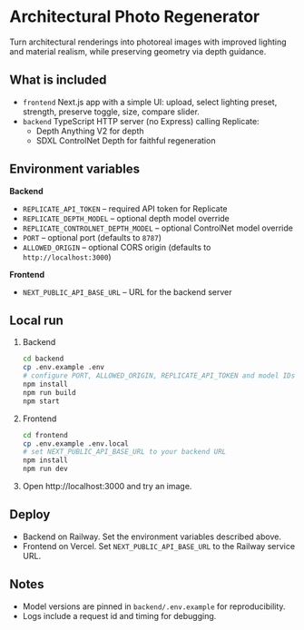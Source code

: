 # Architectural Photo Regenerator

Turn architectural renderings into photoreal images with improved lighting and material realism, while preserving geometry via depth guidance.

## What is included

- `frontend` Next.js app with a simple UI: upload, select lighting preset, strength, preserve toggle, size, compare slider.
- `backend` TypeScript HTTP server (no Express) calling Replicate:
  - Depth Anything V2 for depth
  - SDXL ControlNet Depth for faithful regeneration

## Environment variables

**Backend**

- `REPLICATE_API_TOKEN` – required API token for Replicate
- `REPLICATE_DEPTH_MODEL` – optional depth model override
- `REPLICATE_CONTROLNET_DEPTH_MODEL` – optional ControlNet model override
- `PORT` – optional port (defaults to `8787`)
- `ALLOWED_ORIGIN` – optional CORS origin (defaults to `http://localhost:3000`)

**Frontend**

- `NEXT_PUBLIC_API_BASE_URL` – URL for the backend server

## Local run

1. Backend
   ```bash
   cd backend
   cp .env.example .env
   # configure PORT, ALLOWED_ORIGIN, REPLICATE_API_TOKEN and model IDs
   npm install
   npm run build
   npm start
   ```

2. Frontend
   ```bash
   cd frontend
   cp .env.example .env.local
   # set NEXT_PUBLIC_API_BASE_URL to your backend URL
   npm install
   npm run dev
   ```

3. Open http://localhost:3000 and try an image.

## Deploy

- Backend on Railway. Set the environment variables described above.
- Frontend on Vercel. Set `NEXT_PUBLIC_API_BASE_URL` to the Railway service URL.

## Notes

- Model versions are pinned in `backend/.env.example` for reproducibility.
- Logs include a request id and timing for debugging.

